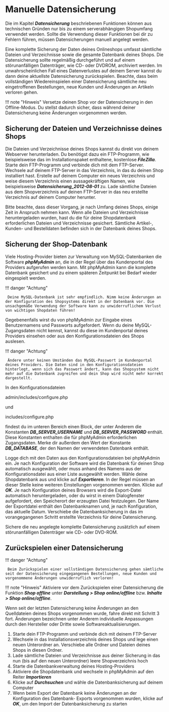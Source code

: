 # Manuelle Datensicherung

Die im Kapitel _**Datensicherung**_ beschriebenen Funktionen können aus technischen Gründen nur bis zu einem serverabhängigen Shopumfang verwendet werden. Sollte die Verwendung dieser Funktionen bei dir zu Fehlern führen, müssen Datensicherungen manuell angelegt werden.

Eine komplette Sicherung der Daten deines Onlineshops umfasst sämtliche Dateien und Verzeichnisse sowie die gesamte Datenbank deines Shops. Die Datensicherung sollte regelmäßig durchgeführt und auf einem störunanfälligen Datenträger, wie CD- oder DVDROM, archiviert werden. Im unwahrscheinlichen Fall eines Datenverlustes auf deinem Server kannst du dann deine aktuellste Datensicherung zurückspielen. Beachte, dass beim vollständigen Wiedereinspielen einer Datensicherung sämtliche neu eingetroffenen Bestellungen, neue Kunden und Änderungen an Artikeln verloren gehen.

!!! note "Hinweis" 
	 Versetze deinen Shop vor der Datensicherung in den Offline-Modus. Du stellst dadurch sicher, dass während deiner Datensicherung keine Änderungen vorgenommen werden.

## Sicherung der Dateien und Verzeichnisse deines Shops

Die Dateien und Verzeichnisse deines Shops kannst du direkt von deinem Webserver herunterladen. Du benötigst dazu ein FTP-Programm, wie beispielsweise das im Installationspaket enthaltene, kostenlose _**FileZilla**_. Starte dein FTP-Programm und verbinde dich mit dem FTP-Server. Wechsele auf deinem FTP-Server in das Verzeichnis, in das du deinen Shop installiert hast. Erstelle auf deinem Computer ein neues Verzeichnis und weise diesem Verzeichnis einen aussagekräftigen Namen, wie beispielsweise _**Datensicherung\_2012-08-01**_ zu. Lade sämtliche Dateien aus dem Shopverzeichnis auf deinen FTP-Server in das neu erstellte Verzeichnis auf deinem Computer herunter.

Bitte beachte, dass dieser Vorgang, je nach Umfang deines Shops, einige Zeit in Anspruch nehmen kann. Wenn alle Dateien und Verzeichnisse heruntergeladen wurden, hast du die für deine Shopdatenbank erforderlichen Dateien und Verzeichnisse gesichert. Sämtliche Artikel-, Kunden- und Bestelldaten befinden sich in der Datenbank deines Shops.

## Sicherung der Shop-Datenbank

Viele Hosting-Provider bieten zur Verwaltung von MySQL-Datenbanken die Software _**phpMyAdmin**_ an, die in der Regel über das Kundenportal des Providers aufgerufen werden kann. Mit phpMyAdmin kann die komplette Datenbank gesichert und zu einem späteren Zeitpunkt bei Bedarf wieder eingespielt werden.

!!! danger "Achtung"

	 Deine MySQL-Datenbank ist sehr empfindlich. Nimm keine Änderungen an der Konfiguration des Shopsystems direkt in der Datenbank vor. Die unsachgemäße Verwendung der Software kann zu unwiderruflichem Verlust von wichtigen Shopdaten führen!

Gegebenenfalls wirst du von phpMyAdmin zur Eingabe eines Benutzernamens und Passworts aufgefordert. Wenn du deine MySQL-Zugangsdaten nicht kennst, kannst du diese im Kundenportal deines Providers einsehen oder aus den Konfigurationsdateien des Shops auslesen.

!!! danger "Achtung"

	 Ändere unter keinen Umständen das MySQL-Passwort im Kundenportal deines Providers. Die Daten sind in den Konfigurationsdateien hinterlegt, wenn sich das Passwort ändert, kann das Shopsystem nicht mehr auf die Datenbank zugreifen und dein Shop wird nicht mehr korrekt dargestellt.

In den Konfigurationsdateien

admin/includes/configure.php

und

includes/configure.php

findest du im unteren Bereich einen Block, der unter Anderem die Konstanten _**DB\_SERVER\_USERNAME**_ und _**DB\_SERVER\_PASSWORD**_ enthält. Diese Konstanten enthalten die für phpMyAdmin erforderlichen Zugangsdaten. Merke dir außerdem den Wert der Konstante _**DB\_DATABASE**_, der den Namen der verwendeten Datenbank enthält.

Logge dich mit den Daten aus den Konfigurationsdateien bei phpMyAdmin ein. Je nach Konfiguration der Software wird die Datenbank für deinen Shop automatisch ausgewählt, oder muss anhand des Namens aus der Konfigurationsdatei aus einer Liste ausgewählt werden. Wähle deine Shopdatenbank aus und klicke auf _**Exportieren**_. In der Regel müssen an dieser Stelle keine weiteren Einstellungen vorgenommen werden. Klicke auf _**OK**_. Je nach Konfiguration deines Browsers wird die Export-Datei automatisch heruntergeladen, oder du wirst in einem Dialogfenster aufgefordert, den Speicherort der erzeugten Datei festzulegen. Der Name der Exportdatei enthält den Datenbanknamen und, je nach Konfiguration, das aktuelle Datum. Verschiebe die Datenbanksicherung in das im vorangegangenen Schritt erstellte Verzeichnis für deine Datensicherung.

Sichere die neu angelegte komplette Datensicherung zusätzlich auf einem störunanfälligen Datenträger wie CD- oder DVD-ROM.

## Zurückspielen einer Datensicherung

!!! danger "Achtung"

	 Beim Zurückspielen einer vollständigen Datensicherung gehen sämtliche seit der Datensicherung eingegangenen Bestellungen, neue Kunden und vorgenommene Änderungen unwiderruflich verloren!

!!! note "Hinweis" 
	 Aktiviere vor dem Zurückspielen einer Datensicherung die Funktion _**Shop offline**_ unter _**Darstellung \> Shop online/offline**_ bzw. _**Inhalte \> Shop online/offline**_.

Wenn seit der letzten Datensicherung keine Änderungen an den Quelldateien deines Shops vorgenommen wurde, fahre direkt mit Schritt 3 fort. Änderungen bezeichnen unter Anderem individuelle Anpassungen durch den Hersteller oder Dritte sowie Softwareaktualisierungen.

1.  Starte dein FTP-Programm und verbinde dich mit deinem FTP-Server
2.  Wechsele in das Installationsverzeichnis deines Shops und lege einen neuen Unterordner an. Verschiebe alle Ordner und Dateien deines Shops in diesen Ordner.
3.  Lade sämtliche Dateien und Verzeichnisse aus deiner Sicherung in das nun \(bis auf den neuen Unterordner\) leere Shopverzeichnis hoch
4.  Starte die Datenbankverwaltung deines Hosting-Providers
5.  Aktiviere die Shopdatenbank und wechsele in phpMyAdmin auf den Reiter _**Importieren**_
6.  Klicke auf _**Durchsuchen**_ und wähle die Datenbanksicherung auf deinem Computer
7.  Wenn beim Export der Datenbank keine Änderungen an der Konfiguration des Datenbank- Exports vorgenommen wurden, klicke auf _**OK**_, um den Import der Datenbanksicherung zu starten